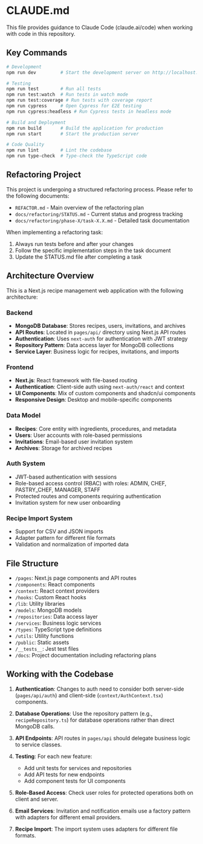 # CLAUDE.md

This file provides guidance to Claude Code (claude.ai/code) when working with code in this repository.

## Key Commands

```bash
# Development
npm run dev         # Start the development server on http://localhost:3000

# Testing
npm run test        # Run all tests
npm run test:watch  # Run tests in watch mode
npm run test:coverage # Run tests with coverage report
npm run cypress     # Open Cypress for E2E testing
npm run cypress:headless # Run Cypress tests in headless mode

# Build and Deployment
npm run build       # Build the application for production
npm run start       # Start the production server

# Code Quality
npm run lint        # Lint the codebase
npm run type-check  # Type-check the TypeScript code
```

## Refactoring Project

This project is undergoing a structured refactoring process. Please refer to the following documents:

- `REFACTOR.md` - Main overview of the refactoring plan
- `docs/refactoring/STATUS.md` - Current status and progress tracking
- `docs/refactoring/phase-X/task-X.X.md` - Detailed task documentation

When implementing a refactoring task:
1. Always run tests before and after your changes
2. Follow the specific implementation steps in the task document
3. Update the STATUS.md file after completing a task

## Architecture Overview

This is a Next.js recipe management web application with the following architecture:

### Backend

- **MongoDB Database**: Stores recipes, users, invitations, and archives
- **API Routes**: Located in `pages/api/` directory using Next.js API routes
- **Authentication**: Uses `next-auth` for authentication with JWT strategy
- **Repository Pattern**: Data access layer for MongoDB collections
- **Service Layer**: Business logic for recipes, invitations, and imports

### Frontend

- **Next.js**: React framework with file-based routing
- **Authentication**: Client-side auth using `next-auth/react` and context
- **UI Components**: Mix of custom components and shadcn/ui components
- **Responsive Design**: Desktop and mobile-specific components

### Data Model

- **Recipes**: Core entity with ingredients, procedures, and metadata
- **Users**: User accounts with role-based permissions
- **Invitations**: Email-based user invitation system
- **Archives**: Storage for archived recipes

### Auth System

- JWT-based authentication with sessions
- Role-based access control (RBAC) with roles: ADMIN, CHEF, PASTRY_CHEF, MANAGER, STAFF
- Protected routes and components requiring authentication
- Invitation system for new user onboarding

### Recipe Import System

- Support for CSV and JSON imports
- Adapter pattern for different file formats
- Validation and normalization of imported data

## File Structure

- `/pages`: Next.js page components and API routes
- `/components`: React components
- `/context`: React context providers
- `/hooks`: Custom React hooks
- `/lib`: Utility libraries
- `/models`: MongoDB models
- `/repositories`: Data access layer
- `/services`: Business logic services
- `/types`: TypeScript type definitions
- `/utils`: Utility functions
- `/public`: Static assets
- `/__tests__`: Jest test files
- `/docs`: Project documentation including refactoring plans

## Working with the Codebase

1. **Authentication**: Changes to auth need to consider both server-side (`pages/api/auth`) and client-side (`context/AuthContext.tsx`) components.

2. **Database Operations**: Use the repository pattern (e.g., `recipeRepository.ts`) for database operations rather than direct MongoDB calls.

3. **API Endpoints**: API routes in `pages/api` should delegate business logic to service classes.

4. **Testing**: For each new feature:
   - Add unit tests for services and repositories
   - Add API tests for new endpoints
   - Add component tests for UI components

5. **Role-Based Access**: Check user roles for protected operations both on client and server.

6. **Email Services**: Invitation and notification emails use a factory pattern with adapters for different email providers.

7. **Recipe Import**: The import system uses adapters for different file formats.